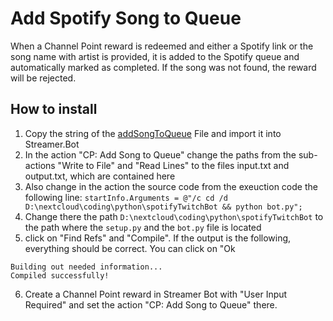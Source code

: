 # Add Spotify Song to Queue
When a Channel Point reward is redeemed and either a Spotify link or the song name with artist is provided, it is added to the Spotify queue and automatically marked as completed.
If the song was not found, the reward will be rejected.

## How to install
1. Copy the string of the [addSongToQueue](https://raw.githubusercontent.com/j0nas500/spotifyTwitchBot/master/actions/addSongToQueue/addSongToQueue?token=GHSAT0AAAAAABYHXQWEO3R726TZE6DTF4OYY2BRARQ) File and import it into Streamer.Bot
2. In the action "CP: Add Song to Queue" change the paths from the sub-actions "Write to File" and "Read Lines" to the files input.txt and output.txt, which are contained here
3. Also change in the action the source code from the exeuction code the following line:
`startInfo.Arguments = @"/c cd /d D:\nextcloud\coding\python\spotifyTwitchBot && python bot.py";`
4. Change there the path `D:\nextcloud\coding\python\spotifyTwitchBot` to the path where the `setup.py` and the `bot.py` file is located
5. click on "Find Refs" and "Compile". If the output is the following, everything should be correct. You can click on "Ok
```
Building out needed information...
Compiled successfully!
```
6. Create a Channel Point reward in Streamer Bot with "User Input Required" and set the action "CP: Add Song to Queue" there.